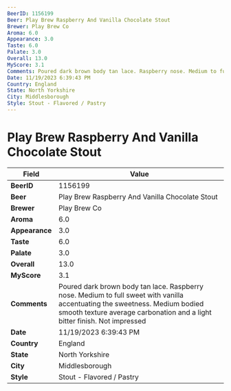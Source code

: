```yaml
---
BeerID: 1156199
Beer: Play Brew Raspberry And Vanilla Chocolate Stout
Brewer: Play Brew Co
Aroma: 6.0
Appearance: 3.0
Taste: 6.0
Palate: 3.0
Overall: 13.0
MyScore: 3.1
Comments: Poured dark brown body tan lace. Raspberry nose. Medium to full sweet with vanilla accentuating the sweetness. Medium bodied smooth texture average carbonation and a light bitter finish. Not impressed
Date: 11/19/2023 6:39:43 PM
Country: England
State: North Yorkshire
City: Middlesborough
Style: Stout - Flavored / Pastry
---
```


# Play Brew Raspberry And Vanilla Chocolate Stout

| Field         | Value |
|---------------|-------|
| **BeerID** | 1156199 |
| **Beer** | Play Brew Raspberry And Vanilla Chocolate Stout |
| **Brewer** | Play Brew Co |
| **Aroma** | 6.0 |
| **Appearance** | 3.0 |
| **Taste** | 6.0 |
| **Palate** | 3.0 |
| **Overall** | 13.0 |
| **MyScore** | 3.1 |
| **Comments** | Poured dark brown body tan lace. Raspberry nose. Medium to full sweet with vanilla accentuating the sweetness. Medium bodied smooth texture average carbonation and a light bitter finish. Not impressed  |
| **Date** | 11/19/2023 6:39:43 PM |
| **Country** | England |
| **State** | North Yorkshire |
| **City** | Middlesborough |
| **Style** | Stout - Flavored / Pastry |
